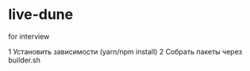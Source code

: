 # live-dune
for interview


1 Установить зависимости (yarn/npm install)
2 Собрать пакеты через builder.sh

